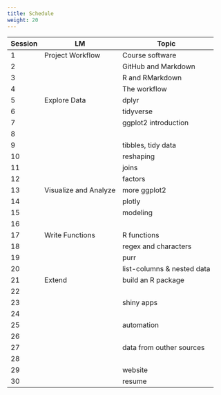 ```yaml
---
title: Schedule
weight: 20
---
```



| Session  | LM                    | Topic                      |
| -------- | --------------------- | -------------------------- |
| 1        | Project Workflow      | Course software            |
| 2        |                       | GitHub and Markdown        |
| 3        |                       | R and RMarkdown            |
| 4        |                       | The workflow               |
| 5        | Explore Data          | dplyr                      |
| 6        |                       | tidyverse                  |
| 7        |                       | ggplot2 introduction       |
| 8        |                       |                            |
| 9        |                       | tibbles, tidy data         |
| 10       |                       | reshaping                  |
| 11       |                       | joins                      |
| 12       |                       | factors                    |
| 13       | Visualize and Analyze | more ggplot2               |
| 14       |                       | plotly                     |
| 15       |                       | modeling                   |
| 16       |                       |                            |
| 17       | Write Functions       | R functions                |
| 18       |                       | regex and characters       |
| 19       |                       | purr                       |
| 20       |                       | list-columns & nested data |
| 21       | Extend                | build an R package         |
| 22       |                       |                            |
| 23       |                       | shiny apps                 |
| 24       |                       |                            |
| 25       |                       | automation                 |
| 26       |                       |                            |
| 27       |                       | data from outher sources   |
| 28       |                       |                            |
| 29       |                       | website                    |
| 30       |                       | resume                     |